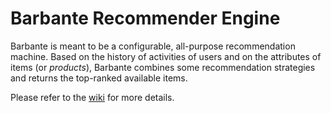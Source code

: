 # Barbante Recommender Engine

Barbante is meant to be a configurable, all-purpose recommendation machine. Based on the history of activities of users and on the attributes of items (or *products*), Barbante combines some recommendation strategies and returns the top-ranked available items.

Please refer to the [wiki](//github.com/hypermindr/barbante/wiki) for more details.
